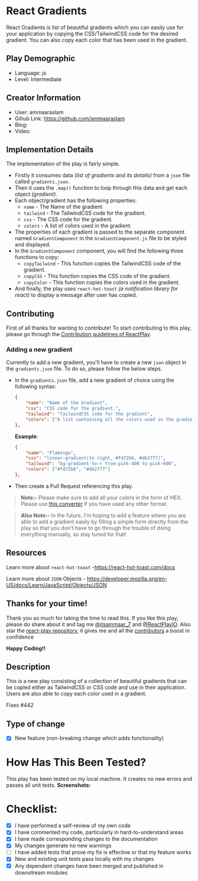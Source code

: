 # React Gradients

React Gradients is list of beautiful gradients which you can easily use for your application by copying the CSS/TailwindCSS code for the desired gradient. You can also copy each color that has been used in the gradient.

## Play Demographic

- Language: js
- Level: Intermediate

## Creator Information

- User: ammaaraslam
- Gihub Link: https://github.com/ammaaraslam
- Blog: 
- Video: 

## Implementation Details

The implementation of the play is fairly simple.
- Firstly it consumes data *(list of gradients and its details)* from a `json` file called `gradients.json`.
- Then it uses the `.map()` function to loop through this data and get each object *(gradient)*.
- Each object/gradient has the following properties:
    - `name` - The Name of the gradient
    - `tailwind` - The TailwindCSS code for the gradient.
    - `css` - The CSS code for the gradient.
    - `colors` - A list of colors used in the gradient.
- The properties of each gradient is passed to the separate component named `GradientComponent` in the `GradientComponent.js` file to be styled and displayed.
- In the `GradientComponent` component, you will find the following three functions to copy:
    - `copyTailwind` - This function copies the TailwindCSS code of the gradient.
    - `copyCSS` - This function copies the CSS code of the gradient.
    - `copyColor` - This function copies the colors used in the gradient.
- And finally, the play uses `react-hot-toast` *(a notification library for react)* to display a message after user has copied.

## Contributing

First of all thanks for wanting to contribute! To start contributing to this play, please go through the [Contribution guidelines of ReactPlay](https://github.com/reactplay/react-play/blob/main/CONTRIBUTING.md).

### Adding a new gradient

Currently to add a new gradient, you'll have to create a new `json` object in the `gradients.json` file. To do so, please follow the below steps.
- In the `gradients.json` file, add a new gradient of choice using the following syntax:
    ```json
    {
        "name": "Name of the Gradient",
        "css": "CSS code for the gradient.",
        "tailwind": "TailwindCSS code for the gradient",
        "colors": ["A list containing all the colors used in the gradient"]
    },
    ```
    **Example**:
    ```json
    {
        "name": "Flamingo",
        "css": "linear-gradient(to right, #f472b6, #db2777)",
        "tailwind": "bg-gradient-to-r from-pink-400 to-pink-600",
        "colors": ["#f472b6", "#db2777"]
    },
    ```
- Then create a Pull Request referencing this play.
> **Note:-** Please make sure to add all your colors in the form of HEX. Please use [this converter](https://www.w3schools.com/colors/colors_converter.asp) if you have used any other format.

>**Also Note:-** In the future, I'm hoping to add a feature where you are able to add a gradient easily by filling a simple form directly from the play so that you don't have to go through the trouble of doing everything manually, so stay tuned for that!

## Resources

Learn more about `react-hot-toast` -https://react-hot-toast.com/docs

Learn more about `JSON` Objects - https://developer.mozilla.org/en-US/docs/Learn/JavaScript/Objects/JSON


## Thanks for your time!

Thank you so much for taking the time to read this. If you like this play, please do share about it and tag me [@itsammaar_7](https://twitter.com/itsammaar_7) and [@ReactPlayIO](https://twitter.com/ReactPlayIO). Also star the [react-play repository](https://github.com/reactplay/react-play), it gives me and all the [contributors](https://github.com/reactplay/react-play#contributors-) a boost in confidence

**Happy Coding!!**



## Description

This is a new play consisting of a collection of beautiful gradients that can be copied either as TailwindCSS or CSS code and use in their application. Users are also able to copy each color used in a gradient.

Fixes #442

## Type of change

- [x] New feature (non-breaking change which adds functionality)

# How Has This Been Tested?

This play has been tested on my local machine. It creates no new errors and passes all unit tests.
**Screenshots:**


# Checklist:

- [x] I have performed a self-review of my own code
- [x] I have commented my code, particularly in hard-to-understand areas
- [x] I have made corresponding changes to the documentation
- [x] My changes generate no new warnings
- [ ] I have added tests that prove my fix is effective or that my feature works
- [x] New and existing unit tests pass locally with my changes
- [x] Any dependent changes have been merged and published in downstream modules
